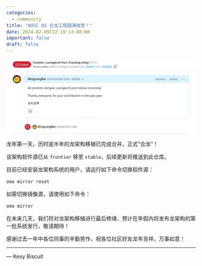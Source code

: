 ```yaml
---
categories:
  - community
title: "AOSC OS 合龙工程圆满收官！"
date: 2024-02-09T22:19:13-08:00
important: false
draft: false
---
```


![](/assets/news/2024-02-09-aosc-os-loongarch64-mainlined.jpg)

龙年第一天，历时逾半年的龙架构移植已完成合并，正式“合龙”！

该架构软件源已从 `frontier` 移至 `stable`，后续更新将推送到此仓库。

目前已经安装龙架构系统的用户，请运行如下命令切换软件源：

```bash
oma mirror reset
```

如需切换镜像源，请使用如下命令：


```bash
oma mirror
```

在未来几天，我们将对龙架构移植进行最后修缮，预计在年假内将发布龙架构的第一批系统发行，敬请期待！

感谢过去一年中各位同事的辛勤劳作，祝各位社区好友龙年吉祥，万事如意！

---

— Kexy Biscuit
